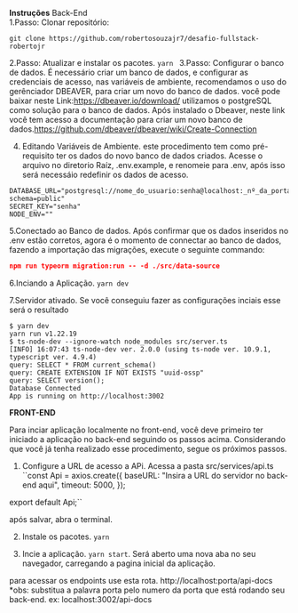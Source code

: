 **Instruções**
Back-End <br>
1.Passo: Clonar  repositório:  

  ```git clone https://github.com/robertosouzajr7/desafio-fullstack-robertojr```

2.Passo: Atualizar e instalar os pacotes.
 ```yarn ```
3.Passo: Configurar o banco de dados.
 É necessário criar  um banco de dados, e configurar as credenciais de acesso, nas variáveis de ambiente, recomendamos o uso do gerênciador DBEAVER, para criar um novo do banco de dados. você pode baixar neste Link:https://dbeaver.io/download/
 utilizamos o postgreSQL como solução para o banco de dados. Após instalado o Dbeaver, neste link você tem acesso a documentação para criar um novo banco de dados.https://github.com/dbeaver/dbeaver/wiki/Create-Connection


4. Editando Variáveis de Ambiente.
este procedimento tem como pré-requisito ter os dados do novo banco de dados criados. Acesse o arquivo no diretorio Raíz, .env.example, e renomeie para .env, após isso será necessáio
redefinir os dados de acesso. 
```
DATABASE_URL="postgresql://nome_do_usuario:senha@localhost:_nº_da_porta/nome_do_banco_de_dados?schema=public"
SECRET_KEY="senha"
NODE_ENV=""
```

5.Conectado ao Banco de dados.
Após confirmar que os dados inseridos no .env estão corretos, agora é o momento de connectar ao banco de dados, fazendo a importação das migrações,
execute o seguinte commando:
```json
npm run typeorm migration:run -- -d ./src/data-source
```

6.Inciando a Aplicação.
```yarn dev```

7.Servidor ativado.
Se você conseguiu fazer as configurações inciais esse será o resultado
```
$ yarn dev
yarn run v1.22.19
$ ts-node-dev --ignore-watch node_modules src/server.ts
[INFO] 16:07:43 ts-node-dev ver. 2.0.0 (using ts-node ver. 10.9.1, typescript ver. 4.9.4)
query: SELECT * FROM current_schema()
query: CREATE EXTENSION IF NOT EXISTS "uuid-ossp"
query: SELECT version();
Database Connected
App is running on http://localhost:3002
```


**FRONT-END**

Para inciar aplicação localmente no front-end, você deve primeiro ter iniciado a aplicação no back-end seguindo os passos acima. Considerando que 
você já tenha realizado esse procedimento, segue os próximos passos.

1. Configure a URL de acesso a APi.
Acessa a pasta src/services/api.ts
``const Api = axios.create({
  baseURL: "Insira a URL do servidor no back-end aqui",
  timeout: 5000,
});

export default Api;``  

após salvar, abra o terminal.

2. Instale os pacotes.
```yarn```

3. Incie a aplicação.
```yarn start```.
Será aberto uma nova aba no seu navegador, carregando a pagina inicial da aplicação.

para acessar os endpoints 
use esta rota.
http://localhost:porta/api-docs  
*obs: substitua a palavra porta pelo numero da porta que está rodando seu back-end.
ex: localhost:3002/api-docs  
